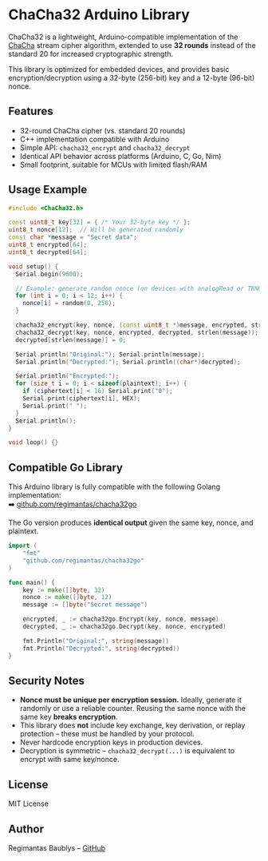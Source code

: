 
# ChaCha32 Arduino Library

ChaCha32 is a lightweight, Arduino-compatible implementation of the [ChaCha](https://cr.yp.to/chacha/chacha-20080128.pdf) stream cipher algorithm, extended to use **32 rounds** instead of the standard 20 for increased cryptographic strength.

This library is optimized for embedded devices, and provides basic encryption/decryption using a 32-byte (256-bit) key and a 12-byte (96-bit) nonce.

## Features

- 32-round ChaCha cipher (vs. standard 20 rounds)
- C++ implementation compatible with Arduino
- Simple API: `chacha32_encrypt` and `chacha32_decrypt`
- Identical API behavior across platforms (Arduino, C, Go, Nim)
- Small footprint, suitable for MCUs with limited flash/RAM

## Usage Example

```cpp
#include <ChaCha32.h>

const uint8_t key[32] = { /* Your 32-byte key */ };
uint8_t nonce[12];  // Will be generated randomly
const char *message = "Secret data";
uint8_t encrypted[64];
uint8_t decrypted[64];

void setup() {
  Serial.begin(9600);

  // Example: generate random nonce (on devices with analogRead or TRNG)
  for (int i = 0; i < 12; i++) {
    nonce[i] = random(0, 256);
  }

  chacha32_encrypt(key, nonce, (const uint8_t *)message, encrypted, strlen(message));
  chacha32_decrypt(key, nonce, encrypted, decrypted, strlen(message));
  decrypted[strlen(message)] = 0;

  Serial.println("Original:"); Serial.println(message);
  Serial.println("Decrypted:"); Serial.println((char*)decrypted);

  Serial.println("Encrypted:");
  for (size_t i = 0; i < sizeof(plaintext); i++) {
    if (ciphertext[i] < 16) Serial.print("0");
    Serial.print(ciphertext[i], HEX);
    Serial.print(" ");
  }
  Serial.println();
}

void loop() {}
```

## Compatible Go Library

This Arduino library is fully compatible with the following Golang implementation:  
➡️ [github.com/regimantas/chacha32go](https://github.com/regimantas/chacha32go)

The Go version produces **identical output** given the same key, nonce, and plaintext.

```go
import (
    "fmt"
    "github.com/regimantas/chacha32go"
)

func main() {
    key := make([]byte, 32)
    nonce := make([]byte, 12)
    message := []byte("Secret message")

    encrypted, _ := chacha32go.Encrypt(key, nonce, message)
    decrypted, _ := chacha32go.Decrypt(key, nonce, encrypted)

    fmt.Println("Original:", string(message))
    fmt.Println("Decrypted:", string(decrypted))
}
```

## Security Notes

- **Nonce must be unique per encryption session.** Ideally, generate it randomly or use a reliable counter. Reusing the same nonce with the same key **breaks encryption**.
- This library does **not** include key exchange, key derivation, or replay protection – these must be handled by your protocol.
- Never hardcode encryption keys in production devices.
- Decryption is symmetric – `chacha32_decrypt(...)` is equivalent to encrypt with same key/nonce.

## License

MIT License

## Author

Regimantas Baublys – [GitHub](https://github.com/regimantas)
